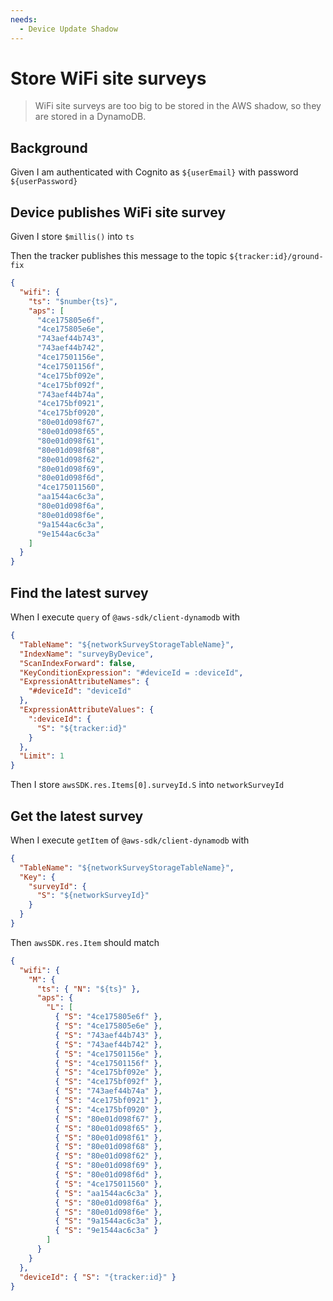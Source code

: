 ```yaml
---
needs:
  - Device Update Shadow
---
```


# Store WiFi site surveys

> WiFi site surveys are too big to be stored in the AWS shadow, so they are
> stored in a DynamoDB.

## Background

Given I am authenticated with Cognito as `${userEmail}` with password
`${userPassword}`

## Device publishes WiFi site survey

Given I store `$millis()` into `ts`

Then the tracker publishes this message to the topic `${tracker:id}/ground-fix`

```json
{
  "wifi": {
    "ts": "$number{ts}",
    "aps": [
      "4ce175805e6f",
      "4ce175805e6e",
      "743aef44b743",
      "743aef44b742",
      "4ce17501156e",
      "4ce17501156f",
      "4ce175bf092e",
      "4ce175bf092f",
      "743aef44b74a",
      "4ce175bf0921",
      "4ce175bf0920",
      "80e01d098f67",
      "80e01d098f65",
      "80e01d098f61",
      "80e01d098f68",
      "80e01d098f62",
      "80e01d098f69",
      "80e01d098f6d",
      "4ce175011560",
      "aa1544ac6c3a",
      "80e01d098f6a",
      "80e01d098f6e",
      "9a1544ac6c3a",
      "9e1544ac6c3a"
    ]
  }
}
```

## Find the latest survey

When I execute `query` of `@aws-sdk/client-dynamodb` with

```json
{
  "TableName": "${networkSurveyStorageTableName}",
  "IndexName": "surveyByDevice",
  "ScanIndexForward": false,
  "KeyConditionExpression": "#deviceId = :deviceId",
  "ExpressionAttributeNames": {
    "#deviceId": "deviceId"
  },
  "ExpressionAttributeValues": {
    ":deviceId": {
      "S": "${tracker:id}"
    }
  },
  "Limit": 1
}
```

Then I store `awsSDK.res.Items[0].surveyId.S` into `networkSurveyId`

## Get the latest survey

When I execute `getItem` of `@aws-sdk/client-dynamodb` with

```json
{
  "TableName": "${networkSurveyStorageTableName}",
  "Key": {
    "surveyId": {
      "S": "${networkSurveyId}"
    }
  }
}
```

Then `awsSDK.res.Item` should match

```json
{
  "wifi": {
    "M": {
      "ts": { "N": "${ts}" },
      "aps": {
        "L": [
          { "S": "4ce175805e6f" },
          { "S": "4ce175805e6e" },
          { "S": "743aef44b743" },
          { "S": "743aef44b742" },
          { "S": "4ce17501156e" },
          { "S": "4ce17501156f" },
          { "S": "4ce175bf092e" },
          { "S": "4ce175bf092f" },
          { "S": "743aef44b74a" },
          { "S": "4ce175bf0921" },
          { "S": "4ce175bf0920" },
          { "S": "80e01d098f67" },
          { "S": "80e01d098f65" },
          { "S": "80e01d098f61" },
          { "S": "80e01d098f68" },
          { "S": "80e01d098f62" },
          { "S": "80e01d098f69" },
          { "S": "80e01d098f6d" },
          { "S": "4ce175011560" },
          { "S": "aa1544ac6c3a" },
          { "S": "80e01d098f6a" },
          { "S": "80e01d098f6e" },
          { "S": "9a1544ac6c3a" },
          { "S": "9e1544ac6c3a" }
        ]
      }
    }
  },
  "deviceId": { "S": "{tracker:id}" }
}
```
